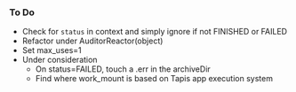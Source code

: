 ### To Do

- Check for `status` in context and simply ignore if not FINISHED or FAILED
- Refactor under AuditorReactor(object)
- Set max_uses=1
- Under consideration
    - On status=FAILED, touch a .err in the archiveDir
    - Find where work_mount is based on Tapis app execution system
